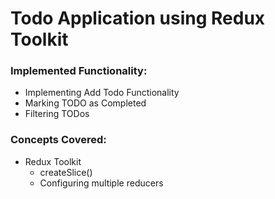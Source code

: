 # Todo Application using Redux Toolkit


### Implemented Functionality:

- Implementing Add Todo Functionality
- Marking TODO as Completed
- Filtering TODos

### Concepts Covered:

- Redux Toolkit
  - createSlice()
  - Configuring multiple reducers

